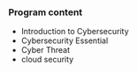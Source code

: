### Program content
+ Introduction to Cybersecurity 
+ Cybersecurity Essential
+ Cyber Threat
+ cloud security
